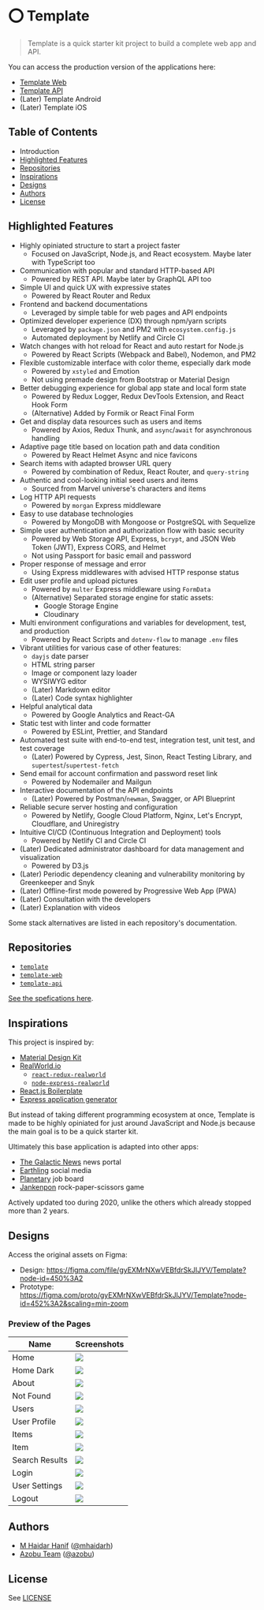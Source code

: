 # ⭕ Template

> Template is a quick starter kit project to build a complete web app and API.

You can access the production version of the applications here:

- [Template Web](https://template.azobu.com)
- [Template API](https://api.template.azobu.com)
- (Later) Template Android
- (Later) Template iOS

## Table of Contents

- Introduction
- [Highlighted Features](#highlighted-features)
- [Repositories](#repositories)
- [Inspirations](#inspirations)
- [Designs](#designs)
- [Authors](#authors)
- [License](#license)

## Highlighted Features

- Highly opiniated structure to start a project faster
  - Focused on JavaScript, Node.js, and React ecosystem. Maybe later with TypeScript too
- Communication with popular and standard HTTP-based API
  - Powered by REST API. Maybe later by GraphQL API too
- Simple UI and quick UX with expressive states
  - Powered by React Router and Redux
- Frontend and backend documentations
  - Leveraged by simple table for web pages and API endpoints
- Optimized developer experience (DX) through npm/yarn scripts
  - Leveraged by `package.json` and PM2 with `ecosystem.config.js`
  - Automated deployment by Netlify and Circle CI
- Watch changes with hot reload for React and auto restart for Node.js
  - Powered by React Scripts (Webpack and Babel), Nodemon, and PM2
- Flexible customizable interface with color theme, especially dark mode
  - Powered by `xstyled` and Emotion
  - Not using premade design from Bootstrap or Material Design
- Better debugging experience for global app state and local form state
  - Powered by Redux Logger, Redux DevTools Extension, and React Hook Form
  - (Alternative) Added by Formik or React Final Form
- Get and display data resources such as users and items
  - Powered by Axios, Redux Thunk, and `async`/`await` for asynchronous handling
- Adaptive page title based on location path and data condition
  - Powered by React Helmet Async and nice favicons
- Search items with adapted browser URL query
  - Powered by combination of Redux, React Router, and `query-string`
- Authentic and cool-looking initial seed users and items
  - Sourced from Marvel universe's characters and items
- Log HTTP API requests
  - Powered by `morgan` Express middleware
- Easy to use database technologies
  - Powered by MongoDB with Mongoose or PostgreSQL with Sequelize
- Simple user authentication and authorization flow with basic security
  - Powered by Web Storage API, Express, `bcrypt`, and JSON Web Token (JWT), Express CORS, and Helmet
  - Not using Passport for basic email and password
- Proper response of message and error
  - Using Express middlewares with advised HTTP response status
- Edit user profile and upload pictures
  - Powered by `multer` Express middleware using `FormData`
  - (Alternative) Separated storage engine for static assets:
    - Google Storage Engine
    - Cloudinary
- Multi environment configurations and variables for development, test, and production
  - Powered by React Scripts and `dotenv-flow` to manage `.env` files
- Vibrant utilities for various case of other features:
  - `dayjs` date parser
  - HTML string parser
  - Image or component lazy loader
  - WYSIWYG editor
  - (Later) Markdown editor
  - (Later) Code syntax highlighter
- Helpful analytical data
  - Powered by Google Analytics and React-GA
- Static test with linter and code formatter
  - Powered by ESLint, Prettier, and Standard
- Automated test suite with end-to-end test, integration test, unit test, and test coverage
  - (Later) Powered by Cypress, Jest, Sinon, React Testing Library, and `supertest`/`supertest-fetch`
- Send email for account confirmation and password reset link
  - Powered by Nodemailer and Mailgun
- Interactive documentation of the API endpoints
  - (Later) Powered by Postman/`newman`, Swagger, or API Blueprint
- Reliable secure server hosting and configuration
  - Powered by Netlify, Google Cloud Platform, Nginx, Let's Encrypt, Cloudflare, and Uniregistry
- Intuitive CI/CD (Continuous Integration and Deployment) tools
  - Powered by Netlify CI and Circle CI
- (Later) Dedicated administrator dashboard for data management and visualization
  - Powered by D3.js
- (Later) Periodic dependency cleaning and vulnerability monitoring by Greenkeeper and Snyk
- (Later) Offline-first mode powered by Progressive Web App (PWA)
- (Later) Consultation with the developers
- (Later) Explanation with videos

Some stack alternatives are listed in each repository's documentation.

## Repositories

- [`template`](https://github.com/azobu-projects/template)
- [`template-web`](https://github.com/azobu-projects/template-web)
- [`template-api`](https://github.com/azobu-projects/template-api)

[See the spefications here](./SPECIFICATIONS.md).

## Inspirations

This project is inspired by:

- [Material Design Kit](https://materialdesignkit.com)
- [RealWorld.io](https://github.com/gothinkster/realworld)
  - [`react-redux-realworld`](https://github.com/gothinkster/react-redux-realworld-example-app)
  - [`node-express-realworld`](https://github.com/gothinkster/node-express-realworld-example-app)
- [React.js Boilerplate](https://reactboilerplate.com)
- [Express application generator](https://expressjs.com/en/starter/generator.html)

But instead of taking different programming ecosystem at once, Template is made to be highly opiniated for just around JavaScript and Node.js because the main goal is to be a quick starter kit.

Ultimately this base application is adapted into other apps:

- [The Galactic News](https://thegalacticnews.azobu.com) news portal
- [Earthling](https://earthling.azobu.com) social media
- [Planetary](https://planetary.azobu.com) job board
- [Jankenpon](https://jankenpon.azobu.com) rock-paper-scissors game

Actively updated too during 2020, unlike the others which already stopped more than 2 years.

## Designs

Access the original assets on Figma:

- Design: https://figma.com/file/gyEXMrNXwVEBfdrSkJlJYV/Template?node-id=450%3A2
- Prototype: https://figma.com/proto/gyEXMrNXwVEBfdrSkJlJYV/Template?node-id=452%3A2&scaling=min-zoom

### Preview of the Pages

| Name           | Screenshots                                  |
| -------------- | -------------------------------------------- |
| Home           | ![](screenshots/template-home.jpg)           |
| Home Dark      | ![](screenshots/template-home-dark.jpg)      |
| About          | ![](screenshots/template-about.jpg)          |
| Not Found      | ![](screenshots/template-not-found.jpg)      |
| Users          | ![](screenshots/template-users.jpg)          |
| User Profile   | ![](screenshots/template-user-profile.jpg)   |
| Items          | ![](screenshots/template-items.jpg)          |
| Item           | ![](screenshots/template-item.jpg)           |
| Search Results | ![](screenshots/template-search-results.jpg) |
| Login          | ![](screenshots/template-login.jpg)          |
| User Settings  | ![](screenshots/template-user-settings.jpg)  |
| Logout         | ![](screenshots/template-logout.jpg)         |

## Authors

- [M Haidar Hanif](https://mhaidarhanif.com) ([@mhaidarh](https://github.com/mhaidarh))
- [Azobu Team](https://azobu.com) ([@azobu](https://github.com/azobu))

## License

See [LICENSE](./LICENSE)
